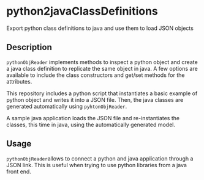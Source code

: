 # python2javaClassDefinitions
Export python class definitions to java and use them to load JSON objects

## Description

`pythonObjReader` implements methods to inspect a python object and create a java class definition to replicate the same object in java. A few options are available to include the class constructors and get/set methods for the attributes.

This repository includes a python script that instantiates a basic example of python object and writes it into a JSON file. Then, the java classes are generated automatically using `pyhtonObjReader`.

A sample java application loads the JSON file and re-instantiates the classes, this time in java, using the automatically generated model.

## Usage

`pythonObjReader`allows to connect a python and java application through a JSON link. This is useful when trying to use python libraries from a java front end. 